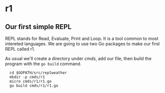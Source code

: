 
# r1

## Our first simple REPL

REPL stands for Read, Evaluate, Print and Loop. It is a tool common to most intereted languages.  We are going to use two Go packages to make our first REPL called r1.

As usual we'll create a directory under *cmds*, add our file, then build the program with the `go build` command.

```
  cd $GOPATH/src/replweather
  mkdir -p cmds/r1
  micro cmds/r1/r1.go
  go build cmds/r1/r1.go
```

